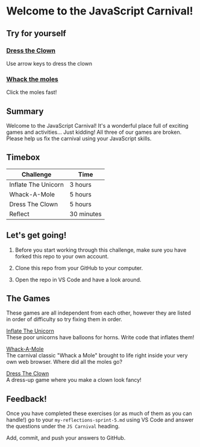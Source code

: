 

# Welcome to the JavaScript Carnival!

## Try for yourself

### [Dress the Clown](https://ljsimpkin.github.io/javascript-carnival-liam/dress-the-clown/dress-the-clown.html)
Use arrow keys to dress the clown

### [Whack the moles](https://ljsimpkin.github.io/javascript-carnival-liam/whack-a-mole/whack-a-mole.html)
Click the moles fast!

## Summary

Welcome to the JavaScript Carnival! It's a wonderful place full of exciting games and activities... Just kidding! All three of our games are broken. Please help us fix the carnival using your JavaScript skills.

## Timebox

Challenge           | Time    |
--------------------|---------|
Inflate The Unicorn | 3 hours
Whack-A-Mole        | 5 hours
Dress The Clown     | 5 hours
Reflect             | 30 minutes

## Let's get going!

1. Before you start working through this challenge, make sure you have forked this repo to your own account.

2. Clone this repo from your GitHub to your computer.

3. Open the repo in VS Code and have a look around.

## The Games

These games are all independent from each other, however they are listed in order of difficulty so try fixing them in order. 

[Inflate The Unicorn](./inflate-the-unicorn/inflate-the-unicorn-README.md)  
These poor unicorns have balloons for horns. Write code that inflates them!

[Whack-A-Mole](./whack-a-mole/whack-a-mole-README.md)  
The carnival classic "Whack a Mole" brought to life right inside your very own web browser. Where did all the moles go?

[Dress The Clown](./dress-the-clown/dress-the-clown-README.md)  
A dress-up game where you make a clown look fancy!

## Feedback!

Once you have completed these exercises (or as much of them as you can handle!) go to your `my-reflections-sprint-5.md` using VS Code and answer the questions under the `JS Carnival` heading.

Add, commit, and push your answers to GitHub.
